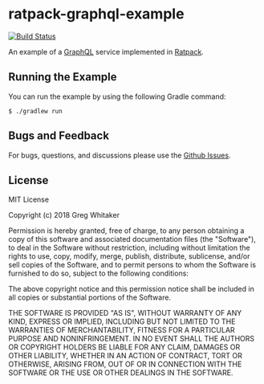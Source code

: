 # ratpack-graphql-example
[![Build Status](https://travis-ci.org/gregwhitaker/ratpack-graphql-example.svg?branch=master)](https://travis-ci.org/gregwhitaker/ratpack-graphql-example)

An example of a [GraphQL](http://graphql.org/) service implemented in [Ratpack](https://www.ratpack.io).

## Running the Example
You can run the example by using the following Gradle command:

    $ ./gradlew run 

## Bugs and Feedback
For bugs, questions, and discussions please use the [Github Issues](https://github.com/gregwhitaker/ratpack-graphql-example/issues).

## License
MIT License

Copyright (c) 2018 Greg Whitaker

Permission is hereby granted, free of charge, to any person obtaining a copy
of this software and associated documentation files (the "Software"), to deal
in the Software without restriction, including without limitation the rights
to use, copy, modify, merge, publish, distribute, sublicense, and/or sell
copies of the Software, and to permit persons to whom the Software is
furnished to do so, subject to the following conditions:

The above copyright notice and this permission notice shall be included in all
copies or substantial portions of the Software.

THE SOFTWARE IS PROVIDED "AS IS", WITHOUT WARRANTY OF ANY KIND, EXPRESS OR
IMPLIED, INCLUDING BUT NOT LIMITED TO THE WARRANTIES OF MERCHANTABILITY,
FITNESS FOR A PARTICULAR PURPOSE AND NONINFRINGEMENT. IN NO EVENT SHALL THE
AUTHORS OR COPYRIGHT HOLDERS BE LIABLE FOR ANY CLAIM, DAMAGES OR OTHER
LIABILITY, WHETHER IN AN ACTION OF CONTRACT, TORT OR OTHERWISE, ARISING FROM,
OUT OF OR IN CONNECTION WITH THE SOFTWARE OR THE USE OR OTHER DEALINGS IN THE
SOFTWARE.